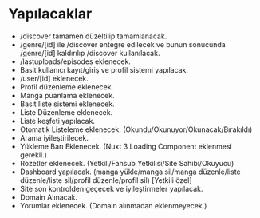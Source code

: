 # Yapılacaklar

- /discover tamamen düzeltilip tamamlanacak.
- /genre/[id] ile /discover entegre edilecek ve bunun sonucunda /genre/[id] kaldırılıp /discover kullanılacak.
- /lastuploads/episodes eklenecek.
- Basit kullanıcı kayıt/giriş ve profil sistemi yapılacak.
- /user/[id] eklenecek.
- Profil düzenleme eklenecek.
- Manga puanlama eklenecek.
- Basit liste sistemi eklenecek.
- Liste Düzenleme eklenecek.
- Liste keşfeti yapılacak.
- Otomatik Listeleme eklenecek. (Okundu/Okunuyor/Okunacak/Bırakıldı)
- Arama iyileştirilecek.
- Yükleme Barı Eklenecek. (Nuxt 3 Loading Component eklenmesi gerekli.)
- Rozetler eklenecek. (Yetkili/Fansub Yetkilisi/Site Sahibi/Okuyucu)
- Dashboard yapılacak. (manga yükle/manga sil/manga düzenle/liste düzenle/liste sil/profil düzenle/profil sil) [Yetkili özel]
- Site son kontrolden geçecek ve iyileştirmeler yapılacak.
- Domain Alınacak.
- Yorumlar eklenecek. (Domain alınmadan eklenmeyecek.)